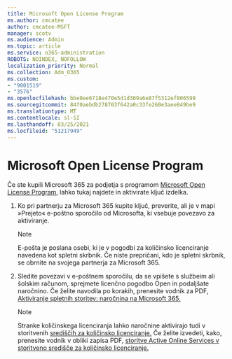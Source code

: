 ```yaml
---
title: Microsoft Open License Program
ms.author: cmcatee
author: cmcatee-MSFT
manager: scotv
ms.audience: Admin
ms.topic: article
ms.service: o365-administration
ROBOTS: NOINDEX, NOFOLLOW
localization_priority: Normal
ms.collection: Adm_O365
ms.custom:
- "9001519"
- "3576"
ms.openlocfilehash: bbe0ee6718e470e5d1d309a6e87f5312ef806599
ms.sourcegitcommit: 84f0aebdb278703f642a0c33fe260e3aee849be9
ms.translationtype: MT
ms.contentlocale: sl-SI
ms.lasthandoff: 03/25/2021
ms.locfileid: "51217949"
---
```

# <a name="microsoft-open-license-program"></a>Microsoft Open License Program

Če ste kupili Microsoft 365 za podjetja s programom [Microsoft Open License Program](https://go.microsoft.com/fwlink/p/?LinkID=613298), lahko tukaj najdete in aktivirate ključ izdelka.

1. Ko pri partnerju za Microsoft 365 kupite ključ, preverite, ali je v mapi »Prejeto« e-poštno sporočilo od Microsofta, ki vsebuje povezavo za aktiviranje.

    > [!NOTE]
    > E-pošta je poslana osebi, ki je v pogodbi za količinsko licenciranje navedena kot spletni skrbnik. Če niste prepričani, kdo je spletni skrbnik, se obrnite na svojega partnerja za Microsoft 365.
1. Sledite povezavi v e-poštnem sporočilu, da se vpišete s službeim ali šolskim računom, sprejmete licenčno pogodbo Open in podaljšate naročnino. Če želite navodila po korakih, prenesite vodnik za PDF, [Aktiviranje spletnih storitev: naročnina na Microsoft 365.](https://go.microsoft.com/fwlink/p/?LinkId=618100)

    > [!NOTE]
    > Stranke količinskega licenciranja lahko naročnine aktivirajo tudi v storitvenih [središčih za količinsko licenciranje.](https://go.microsoft.com/fwlink/p/?LinkID=282016) Če želite izvedeti, kako, prenesite vodnik v obliki zapisa PDF, [storitve Active Online Services v storitveno središče za količinsko licenciranje.](https://go.microsoft.com/fwlink/p/?LinkId=618096)